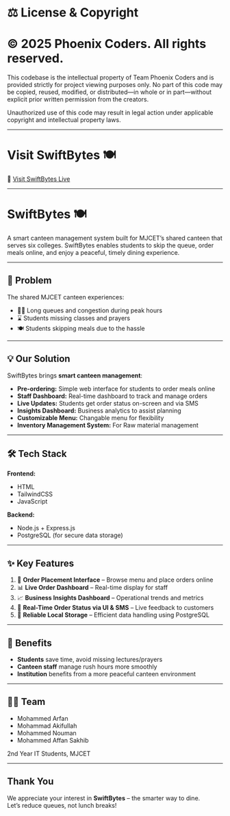 # ⚖️ License & Copyright #
# © 2025 Phoenix Coders. All rights reserved. #

This codebase is the intellectual property of Team Phoenix Coders and is provided strictly for project viewing purposes only.
No part of this code may be copied, reused, modified, or distributed—in whole or in part—without explicit prior written permission from the creators.

Unauthorized use of this code may result in legal action under applicable copyright and intellectual property laws.

---

# Visit SwiftBytes 🍽️ 

🔗 [Visit SwiftBytes Live](https://swiftbytes.onrender.com/)

---

# SwiftBytes 🍽️ 

A smart canteen management system built for MJCET’s shared canteen that serves six colleges. SwiftBytes enables students to skip the queue, order meals online, and enjoy a peaceful, timely dining experience.

---

## 🚀 Problem 

The shared MJCET canteen experiences:

- 🚶‍♂️ Long queues and congestion during peak hours  
- ⌛ Students missing classes and prayers  
- 🍽️ Students skipping meals due to the hassle  

---

## 💡 Our Solution

SwiftBytes brings **smart canteen management**:

- **Pre-ordering:** Simple web interface for students to order meals online  
- **Staff Dashboard:** Real-time dashboard to track and manage orders  
- **Live Updates:** Students get order status on-screen and via SMS  
- **Insights Dashboard:** Business analytics to assist planning
- **Customizable Menu:** Changable menu for flexibility
- **Inventory Management System:** For Raw material management

---

## 🛠️ Tech Stack

**Frontend:**
- HTML
- TailwindCSS
- JavaScript

**Backend:**
- Node.js + Express.js
- PostgreSQL (for secure data storage)

---

## ✨ Key Features

1. 🧾 **Order Placement Interface** – Browse menu and place orders online  
2. 📊 **Live Order Dashboard** – Real-time display for staff  
3. 📈 **Business Insights Dashboard** – Operational trends and metrics  
4. 📱 **Real-Time Order Status via UI & SMS** – Live feedback to customers  
5. 💾 **Reliable Local Storage** – Efficient data handling using PostgreSQL 

---

## 🎯 Benefits

- **Students** save time, avoid missing lectures/prayers  
- **Canteen staff** manage rush hours more smoothly  
- **Institution** benefits from a more peaceful canteen environment  

---

## 👨‍💻 Team

- Mohammed Arfan  
- Mohammad Akifullah  
- Mohammed Nouman  
- Mohammed Affan Sakhib  

2nd Year IT Students, MJCET

---

## Thank You

We appreciate your interest in **SwiftBytes** – the smarter way to dine.  
Let’s reduce queues, not lunch breaks!
